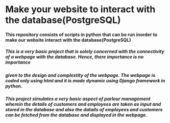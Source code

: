 # Make your website to interact with the database(PostgreSQL)
#### This repository consists of scripts in python that can be run inorder to make our website interact with the database(PostgreSQL)
##### This is a very basic project that is solely concerned with the connectivity of a webpage with the database. Hence, there importance is no importance
##### given to the design and complextity of the webpage. The webpage is coded only using html and it is made dynamic using Django framework in python.
##### This project simulates a very basic aspect of parlour management wherein the details of customers and employees are taken as input and stored in the database and also the datails of employees and customers can be fetched from the database and displayed in the webpage.
